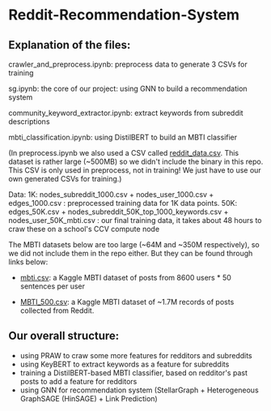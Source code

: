 # Reddit-Recommendation-System

## Explanation of the files:

crawler_and_preprocess.ipynb: preprocess data to generate 3 CSVs for training

sg.ipynb: the core of our project: using GNN to build a recommendation system

community_keyword_extractor.ipynb: extract keywords from subreddit descriptions

mbti_classification.ipynb: using DistilBERT to build an MBTI classifier

(In preprocess.ipynb we also used a CSV called [reddit_data.csv](https://www.kaggle.com/datasets/colemaclean/subreddit-interactions). This dataset is rather large (~500MB) so we didn't include the binary in this repo. This CSV is only used in preprocess, not in training! We just have to use our own generated CSVs for training.)

Data: 1K: nodes_subreddit_1000.csv + nodes_user_1000.csv + edges_1000.csv : preprocessed training data for 1K data points.
      50K: edges_50K.csv + nodes_subreddit_50K_top_1000_keywords.csv + nodes_user_50K_mbti.csv : our final training data, it takes about 48 hours to craw these on a school's CCV compute node
      
The MBTI datasets below are too large (~64M and ~350M respectively), so we did not include them in the repo either. But they can be found through links below:
    
- [mbti.csv](https://www.kaggle.com/datasets/datasnaek/mbti-type): a Kaggle MBTI dataset of posts from 8600 users * 50 sentences per user
      
- [MBTI_500.csv](https://www.kaggle.com/datasets/zeyadkhalid/mbti-personality-types-500-dataset): a Kaggle MBTI dataset of ~1.7M records of posts collected from Reddit. 

## Our overall structure:

* using PRAW to craw some more features for redditors and subreddits
* using KeyBERT to extract keywords as a feature for subreddits
* training a DistilBERT-based MBTI classifier, based on redditor's past posts to add a feature for redditors
* using GNN for recommendation system (StellarGraph + Heterogeneous GraphSAGE (HinSAGE) + Link Prediction)
